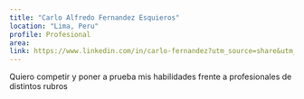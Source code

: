 ```yaml
---
title: "Carlo Alfredo Fernandez Esquieros"
location: "Lima, Peru"
profile: Profesional
area: 
link: https://www.linkedin.com/in/carlo-fernandez?utm_source=share&utm_campaign=share_via&utm_content=profile&utm_medium=ios_app
---
```


Quiero competir y poner a prueba mis habilidades frente a profesionales de distintos rubros